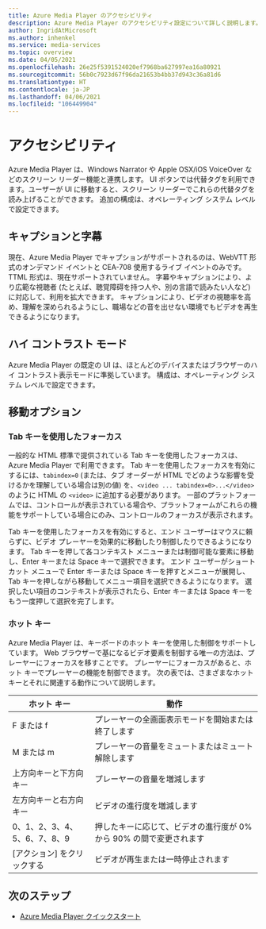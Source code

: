 ```yaml
---
title: Azure Media Player のアクセシビリティ
description: Azure Media Player のアクセシビリティ設定について詳しく説明します。
author: IngridAtMicrosoft
ms.author: inhenkel
ms.service: media-services
ms.topic: overview
ms.date: 04/05/2021
ms.openlocfilehash: 26e25f5391524020ef7968ba627997ea16a80921
ms.sourcegitcommit: 56b0c7923d67f96da21653b4bb37d943c36a81d6
ms.translationtype: HT
ms.contentlocale: ja-JP
ms.lasthandoff: 04/06/2021
ms.locfileid: "106449904"
---
```

# <a name="accessibility"></a>アクセシビリティ #

Azure Media Player は、Windows Narrator や Apple OSX/iOS VoiceOver などのスクリーン リーダー機能と連携します。 UI ボタンでは代替タグを利用できます。ユーザーが UI に移動すると、スクリーン リーダーでこれらの代替タグを読み上げることができます。 追加の構成は、オペレーティング システム レベルで設定できます。

## <a name="captions-and-subtitles"></a>キャプションと字幕 ##

現在、Azure Media Player でキャプションがサポートされるのは、WebVTT 形式のオンデマンド イベントと CEA-708 使用するライブ イベントのみです。 TTML 形式は、現在サポートされていません。 字幕やキャプションにより、より広範な視聴者 (たとえば、聴覚障碍を持つ人や、別の言語で読みたい人など) に対応して、利用を拡大できます。 キャプションにより、ビデオの視聴率を高め、理解を深められるようにし、職場などの音を出せない環境でもビデオを再生できるようになります。  

## <a name="high-contrast-mode"></a>ハイ コントラスト モード ##

Azure Media Player の既定の UI は、ほとんどのデバイスまたはブラウザーのハイ コントラスト表示モードに準拠しています。 構成は、オペレーティング システム レベルで設定できます。

## <a name="mobility-options"></a>移動オプション ##

### <a name="tabbing-focus"></a>Tab キーを使用したフォーカス ###

一般的な HTML 標準で提供されている Tab キーを使用したフォーカスは、Azure Media Player で利用できます。 Tab キーを使用したフォーカスを有効にするには、`tabindex=0` (または、タブ オーダーが HTML でどのような影響を受けるかを理解している場合は別の値) を、`<video ... tabindex=0>...</video>` のように HTML の `<video>` に追加する必要があります。 一部のプラットフォームでは、コントロールが表示されている場合や、プラットフォームがこれらの機能をサポートしている場合にのみ、コントロールのフォーカスが表示されます。

Tab キーを使用したフォーカスを有効にすると、エンド ユーザーはマウスに頼らずに、ビデオ プレーヤーを効果的に移動したり制御したりできるようになります。 Tab キーを押して各コンテキスト メニューまたは制御可能な要素に移動し、Enter キーまたは Space キーで選択できます。 エンド ユーザーがショートカット メニューで Enter キーまたは Space キーを押すとメニューが展開し、Tab キーを押しながら移動してメニュー項目を選択できるようになります。 選択したい項目のコンテキストが表示されたら、Enter キーまたは Space キーをもう一度押して選択を完了します。

### <a name="hotkeys"></a>ホット キー ###

Azure Media Player は、キーボードのホット キーを使用した制御をサポートしています。 Web ブラウザーで基になるビデオ要素を制御する唯一の方法は、プレーヤーにフォーカスを移すことです。 プレーヤーにフォーカスがあると、ホット キーでプレーヤーの機能を制御できます。  次の表では、さまざまなホット キーとそれに関連する動作について説明します。

| ホット キー              | 動作                                                                |
|----------------------|-------------------------------------------------------------------------|
| F または f                  | プレーヤーの全画面表示モードを開始または終了します                                  |
| M または m                  | プレーヤーの音量をミュートまたはミュート解除します                                          |
| 上方向キーと下方向キー    | プレーヤーの音量を増減します                                    |
| 左方向キーと右方向キー | ビデオの進行度を増減します                                  |
| 0、1、2、3、4、5、6、7、8、9  | 押したキーに応じて、ビデオの進行度が 0% から 90% の間で変更されます |
| [アクション] をクリックする         | ビデオが再生または一時停止されます                                                   |

## <a name="next-steps"></a>次のステップ

<!---Some context for the following links goes here--->
- [Azure Media Player クイックスタート](azure-media-player-quickstart.md)